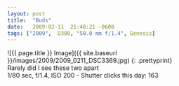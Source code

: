 ```yaml
---
layout: post
title:  "Buds"
date:   2009-02-11  21:48:21 -0600
tags: ["2009",  D300, "50.0 mm f/1.4", Genesis]
---
```

![{{ page.title }} Image]({{ site.baseurl }}/images/2009/2009_0211_DSC3369.jpg)
{: .prettyprint}  
Rarely did I see these two apart  
1/80 sec, f/1.4, ISO 200 - Shutter clicks this day: 163